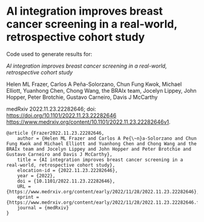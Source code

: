 # AI integration improves breast cancer screening in a real-world, retrospective cohort study

Code used to generate results for:

_AI integration improves breast cancer screening in a real-world, retrospective cohort study_

Helen ML Frazer, Carlos A Peña-Solorzano, Chun Fung Kwok, Michael Elliott, Yuanhong Chen, Chong Wang, the BRAIx team, Jocelyn Lippey, John Hopper, Peter Brotchie, Gustavo Carneiro, Davis J McCarthy

medRxiv 2022.11.23.22282646; doi: https://doi.org/10.1101/2022.11.23.22282646
https://www.medrxiv.org/content/10.1101/2022.11.23.22282646v1.

```
@article {Frazer2022.11.23.22282646,
	author = {Helen ML Frazer and Carlos A Pe{\~n}a-Solorzano and Chun Fung Kwok and Michael Elliott and Yuanhong Chen and Chong Wang and the BRAIx team and Jocelyn Lippey and John Hopper and Peter Brotchie and Gustavo Carneiro and Davis J McCarthy},
	title = {AI integration improves breast cancer screening in a real-world, retrospective cohort study},
	elocation-id = {2022.11.23.22282646},
	year = {2022},
	doi = {10.1101/2022.11.23.22282646},
	URL = {https://www.medrxiv.org/content/early/2022/11/28/2022.11.23.22282646},
	eprint = {https://www.medrxiv.org/content/early/2022/11/28/2022.11.23.22282646.full.pdf},
	journal = {medRxiv}
}

```
